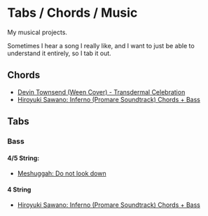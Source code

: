 # Tabs / Chords / Music

My musical projects. 

Sometimes I hear a song I really like, and I want to just be able to understand it entirely, so I tab it out.
    
## Chords
* [Devin Townsend (Ween Cover) - Transdermal Celebration](./transdermalcelebration.txt)
* [Hiroyuki Sawano: Inferno (Promare Soundtrack) Chords + Bass](./inferno.txt)

## Tabs
### Bass
#### 4/5 String:
* [Meshuggah: Do not look down](./donotlookdown.txt)

#### 4 String
* [Hiroyuki Sawano: Inferno (Promare Soundtrack) Chords + Bass](./inferno.txt)
